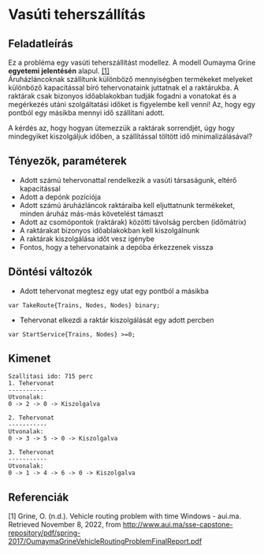 # Vasúti teherszállítás

## Feladatleírás
Ez a probléma egy vasúti teherszállítást modellez. 
A modell Oumayma Grine  **egyetemi  jelentésén** alapul. [[1]](#1)
<br>
Áruházláncoknak szállítunk különböző mennyiségben termékeket melyeket 
különböző kapacitással bíró tehervonataink juttatnak el a raktárukba.
A raktárak csak bizonyos időablakokban tudják fogadni a vonatokat és a megérkezés utáni szolgáltatási időket is figyelembe kell venni!
Az, hogy egy pontból egy másikba mennyi idő szállítani adott.

A kérdés az, hogy hogyan ütemezzük a raktárak sorrendjét, úgy hogy mindegyiket kiszolgáljuk időben, a szállítással töltött idő minimalizálásával?

## Tényezők, paraméterek
- Adott számú tehervonattal rendelkezik a vasúti társaságunk, eltérő kapacitással
- Adott a depónk pozíciója
- Adott számú áruházláncok raktáraiba kell eljuttatnunk termékeket, minden áruház más-más követelést támaszt
- Adott az csomópontok (raktárak) közötti távolság percben (időmátrix)
- A raktárakat bizonyos időablakokban kell kiszolgálnunk
- A raktárak kiszolgálása időt vesz igénybe
- Fontos, hogy a tehervonataink a depóba érkezzenek vissza

## Döntési változók
- Adott tehervonat megtesz egy utat egy pontból a másikba
```ampl
var TakeRoute{Trains, Nodes, Nodes} binary;
```
- Tehervonat elkezdi a raktár kiszolgálását egy adott percben 
```ampl 
var StartService{Trains, Nodes} >=0;
```

## Kimenet
```
Szallitasi ido: 715 perc 
1. Tehervonat 
----------- 
Utvonalak: 
0 -> 2 -> 0 -> Kiszolgalva

2. Tehervonat 
----------- 
Utvonalak: 
0 -> 3 -> 5 -> 0 -> Kiszolgalva

3. Tehervonat 
----------- 
Utvonalak: 
0 -> 1 -> 4 -> 6 -> 0 -> Kiszolgalva
```

## Referenciák
<a id="1">[1]</a>
Grine, O. (n.d.). Vehicle routing problem with time Windows - aui.ma. Retrieved November 8, 2022, from http://www.aui.ma/sse-capstone-repository/pdf/spring-2017/OumaymaGrineVehicleRoutingProblemFinalReport.pdf 
